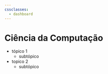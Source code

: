 ```yaml
---
cssclasses:
  - dashboard
---
```

# Ciência da Computação
- tópico 1
	- subtópico
- topico 2
	- subtópico
